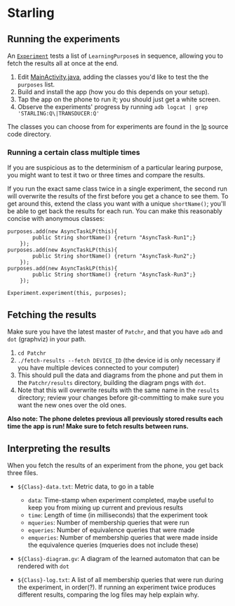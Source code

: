 # Starling #

## Running the experiments ##

An
[`Experiment`](app/src/main/java/edu/upenn/aradha/starling/Experiment.java)
tests a list of `LearningPurpose`s in sequence, allowing you to fetch
the results all at once at the end.

1. Edit
   [MainActivity.java](app/src/main/java/edu/upenn/aradha/starling/MainActivity.java),
   adding the classes you'd like to test the the `purposes` list.
2. Build and install the app (how you do this depends on your setup).
3. Tap the app on the phone to run it; you should just get a white
   screen.
4. Observe the experiments' progress by running `adb logcat | grep
   'STARLING:Q\|TRANSDUCER:Q'`

The classes you can choose from for experiments are found in the
[lp](app/src/main/java/edu/upenn/aradha/starling/droidStar/lp) source
code directory.

### Running a certain class multiple times ###

If you are suspicious as to the determinism of a particular learing
purpose, you might want to test it two or three times and compare the
results.

If you run the exact same class twice in a single experiment, the
second run will overwrite the results of the first before you get a
chance to see them.  To get around this, extend the class you want
with a unique `shortName()`; you'll be able to get back the results
for each run.  You can make this reasonably concise with anonymous
classes:

    purposes.add(new AsyncTaskLP(this){
            public String shortName() {return "AsyncTask-Run1";}
        });
    purposes.add(new AsyncTaskLP(this){
            public String shortName() {return "AsyncTask-Run2";}
        });
    purposes.add(new AsyncTaskLP(this){
            public String shortName() {return "AsyncTask-Run3";}
        });
    
    Experiment.experiment(this, purposes);

## Fetching the results ##

Make sure you have the latest master of `Patchr`, and that you have
`adb` and `dot` (graphviz) in your path.

1. `cd Patchr`
2. `./fetch-results --fetch DEVICE_ID` (the device id is only
   necessary if you have multiple devices connected to your computer)
3. This should pull the data and diagrams from the phone and put them
   in the `Patchr/results` directory, building the diagram pngs with
   `dot`.
4. Note that this will overwrite results with the same name in the
   `results` directory; review your changes before git-committing to
   make sure you want the new ones over the old ones.

**Also note: The phone deletes previous all previously stored results
each time the app is run!  Make sure to fetch results between runs.**

## Interpreting the results ##

When you fetch the results of an experiment from the phone, you get
back three files.

- `${Class}-data.txt`: Metric data, to go in a table
    - `data`: Time-stamp when experiment completed, maybe useful to
      keep you from mixing up current and previous results
    - `time`: Length of time (in milliseconds) that the experiment
      took
    - `mqueries`: Number of membership queries that were run
    - `equeries`: Number of equivalence queries that were made
    - `emqueries`: Number of membership queries that were made
      inside the equivalence queries (mqueries does not include these)
      
- `${Class}-diagram.gv`: A diagram of the learned automaton that can
  be rendered with `dot`
  
- `${Class}-log.txt`: A list of all membership queries that were run
  during the experiment, in order(?).  If running an experiment twice
  produces different results, comparing the log files may help explain
  why.
